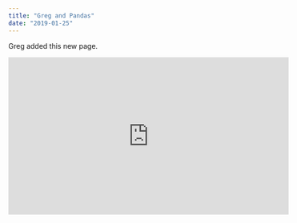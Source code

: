 ```yaml
---
title: "Greg and Pandas"
date: "2019-01-25"
---
```


Greg added this new page.

<iframe width="560" height="315" src="https://www.youtube.com/embed/0n3OepDn5GU" frameborder="0" allowfullscreen></iframe>